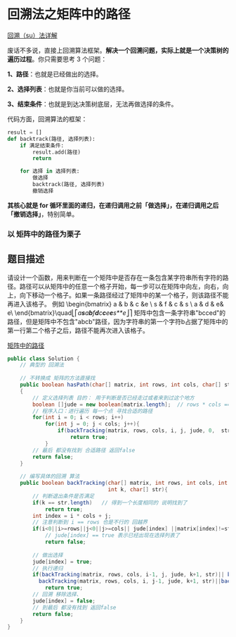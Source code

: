 # 回溯法之矩阵中的路径

[回溯（su）法详解](https://zhuanlan.zhihu.com/p/93530380)

废话不多说，直接上回溯算法框架。**解决一个回溯问题，实际上就是一个决策树的遍历过程**。你只需要思考 3 个问题：

**1、路径**：也就是已经做出的选择。

**2、选择列表**：也就是你当前可以做的选择。

**3、结束条件**：也就是到达决策树底层，无法再做选择的条件。

代码方面，回溯算法的框架：

```python
result = []
def backtrack(路径, 选择列表):
    if 满足结束条件:
        result.add(路径)
        return

    for 选择 in 选择列表:
        做选择
        backtrack(路径, 选择列表)
        撤销选择
```

**其核心就是 for 循环里面的递归，在递归调用之前「做选择」，在递归调用之后「撤销选择」**，特别简单。



### 以 矩阵中的路径为栗子

## 题目描述

请设计一个函数，用来判断在一个矩阵中是否存在一条包含某字符串所有字符的路径。路径可以从矩阵中的任意一个格子开始，每一步可以在矩阵中向左，向右，向上，向下移动一个格子。如果一条路径经过了矩阵中的某一个格子，则该路径不能再进入该格子。 例如 \begin{bmatrix} a & b & c &e \\ s & f & c & s \\ a & d & e& e\\ \end{bmatrix}\quad⎣⎡*a**s**a**b**f**d**c**c**e**e**s**e*⎦⎤ 矩阵中包含一条字符串"bcced"的路径，但是矩阵中不包含"abcb"路径，因为字符串的第一个字符b占据了矩阵中的第一行第二个格子之后，路径不能再次进入该格子。

[矩阵中的路径](https://www.nowcoder.com/practice/c61c6999eecb4b8f88a98f66b273a3cc?tpId=13&tqId=11218&tPage=1&rp=1&ru=/ta/coding-interviews&qru=/ta/coding-interviews/question-ranking)

```java
public class Solution {
    // 典型的 回溯法
    
    // 不转换成 矩阵的方法直接找
    public boolean hasPath(char[] matrix, int rows, int cols, char[] str)
    {
        // 定义选择列表 目的： 用于判断是否已经走过或者来到过这个地方
        boolean []jude = new boolean[matrix.length];  // rows * cols == matrix.length
        // 程序入口：进行遍历 每一个点 寻找合适的路径
        for(int i = 0; i < rows; i++)
            for(int j = 0; j < cols; j++){
                if(backTracking(matrix, rows, cols, i, j, jude, 0,  str))
                    return true;
            }
        // 最后 都没有找到 合适路径 返回false
        return false;
    }
    
    // 编写具体的回溯 算法
    public boolean backTracking(char[] matrix, int rows, int cols, int i, int j, boolean []jude,
                                int k, char[] str){
        // 判断退出条件是否满足
        if(k == str.length)   // 得到一个长度相同的 说明找到了
            return true;   
        int index = i * cols + j;
        // 注意判断到 i == rows 也是不行的 回越界
        if(i<0||i>=rows||j<0||j>=cols|| jude[index] ||matrix[index]!=str[k])
            // jude[index] == true 表示已经出现在选择列表了 
            return false;
        
        // 做出选择
        jude[index] = true;
        // 执行递归
        if(backTracking(matrix, rows, cols, i-1, j, jude, k+1, str)|| backTracking(matrix, rows, cols, i+1, j, jude, k+1, str)||
          backTracking(matrix, rows, cols, i, j-1, jude, k+1, str)||backTracking(matrix, rows, cols, i, j+1, jude, k+1, str))
            return true;
        // 回溯 移除选择、
        jude[index] = false;
        // 到最后 都没有找到 返回false
        return false;
    }
}
```

